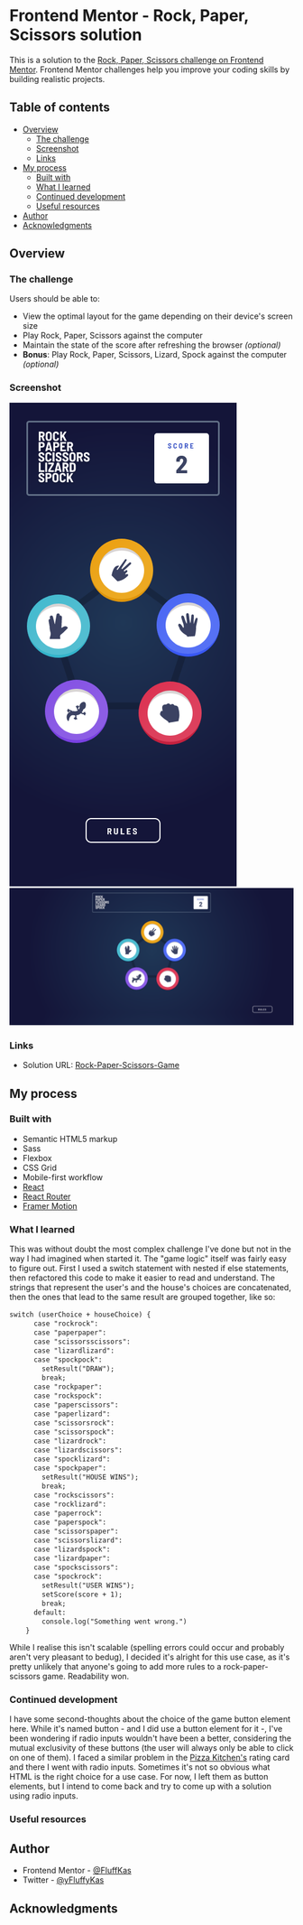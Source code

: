# Frontend Mentor - Rock, Paper, Scissors solution

This is a solution to the [Rock, Paper, Scissors challenge on Frontend Mentor](https://www.frontendmentor.io/challenges/rock-paper-scissors-game-pTgwgvgH). Frontend Mentor challenges help you improve your coding skills by building realistic projects.

## Table of contents

- [Overview](#overview)
  - [The challenge](#the-challenge)
  - [Screenshot](#screenshot)
  - [Links](#links)
- [My process](#my-process)
  - [Built with](#built-with)
  - [What I learned](#what-i-learned)
  - [Continued development](#continued-development)
  - [Useful resources](#useful-resources)
- [Author](#author)
- [Acknowledgments](#acknowledgments)

## Overview

### The challenge

Users should be able to:

- View the optimal layout for the game depending on their device's screen size
- Play Rock, Paper, Scissors against the computer
- Maintain the state of the score after refreshing the browser _(optional)_
- **Bonus**: Play Rock, Paper, Scissors, Lizard, Spock against the computer _(optional)_

### Screenshot

![](./screenshots/rock-paper-scissors-mobile.png)
![](./screenshots/rock-paper-scissors-desktop.png)

### Links

- Solution URL: [Rock-Paper-Scissors-Game](https://rock-paper-scissors-game-kas.netlify.app/)

## My process

### Built with

- Semantic HTML5 markup
- Sass
- Flexbox
- CSS Grid
- Mobile-first workflow
- [React](https://reactjs.org/)
- [React Router](https://reactrouter.com/)
- [Framer Motion](https://www.framer.com/motion/)

### What I learned

This was without doubt the most complex challenge I've done but not in the way I had imagined when started it. The "game logic" itself was fairly easy to figure out. First I used a switch statement with nested if else statements, then refactored this code to make it easier to read and understand. The strings that represent the user's and the house's choices are concatenated, then the ones that lead to the same result are grouped together, like so:

```
switch (userChoice + houseChoice) {
      case "rockrock":
      case "paperpaper":
      case "scissorsscissors":
      case "lizardlizard":
      case "spockpock":
        setResult("DRAW");
        break;
      case "rockpaper":
      case "rockspock":
      case "paperscissors":
      case "paperlizard":
      case "scissorsrock":
      case "scissorspock":
      case "lizardrock":
      case "lizardscissors":
      case "spocklizard":
      case "spockpaper":
        setResult("HOUSE WINS");
        break;
      case "rockscissors":
      case "rocklizard":
      case "paperrock":
      case "paperspock":
      case "scissorspaper":
      case "scissorslizard":
      case "lizardspock":
      case "lizardpaper":
      case "spockscissors":
      case "spockrock":
        setResult("USER WINS");
        setScore(score + 1);
        break;
      default:
        console.log("Something went wrong.")
    }
```

While I realise this isn't scalable (spelling errors could occur and probably aren't very pleasant to bedug), I decided it's alright for this use case, as it's pretty unlikely that anyone's going to add more rules to a rock-paper-scissors game. Readability won.

### Continued development

I have some second-thoughts about the choice of the game button element here. While it's named button - and I did use a button element for it -, I've been wondering if radio inputs wouldn't have been a better, considering the mutual exclusivity of these buttons (the user will always only be able to click on one of them). I faced a similar problem in the [Pizza Kitchen's](https://github.com/FluffyKas/pizza-kitchen) rating card and there I went with radio inputs. Sometimes it's not so obvious what HTML is the right choice for a use case.
For now, I left them as button elements, but I intend to come back and try to come up with a solution using radio inputs.

### Useful resources

## Author

- Frontend Mentor - [@FluffKas](https://www.frontendmentor.io/profile/FluffyKas)
- Twitter - [@yFluffyKas](https://www.twitter.com/FluffyKas)

## Acknowledgments
